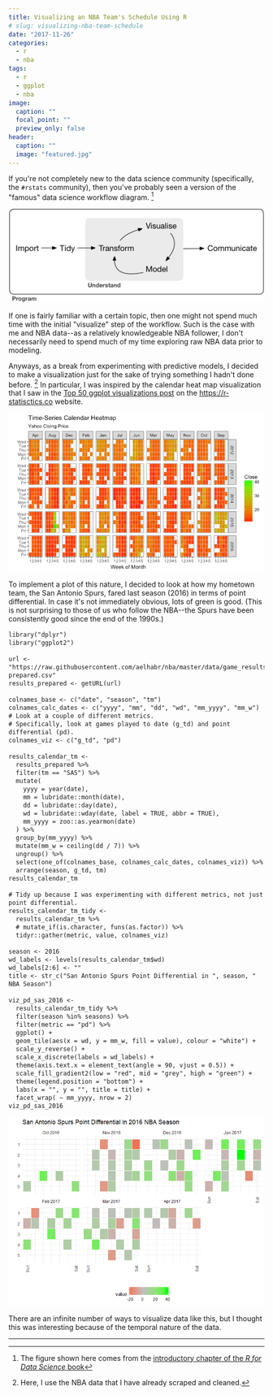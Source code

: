 ```yaml
---
title: Visualizing an NBA Team's Schedule Using R
# slug: visualizing-nba-team-schedule
date: "2017-11-26"
categories:
  - r
  - nba
tags:
  - r
  - ggplot
  - nba
image:
  caption: ""
  focal_point: ""
  preview_only: false
header:
  caption: ""
  image: "featured.jpg"
---
```


If you're not completely new to the data science community
(specifically, the `#rstats` community), then you've probably seen a
version of the "famous" data science workflow diagram. [^1] 

![](data-science.png)

If one is fairly familiar with a certain topic, then one might not spend
much time with the initial "visualize" step of the workflow. Such is the
case with me and NBA data--as a relatively knowledgeable NBA follower, I
don't necessarily need to spend much of my time exploring raw NBA data
prior to modeling.

Anyways, as a break from experimenting with predictive models, I decided
to make a visualization just for the sake of trying something I hadn't
done before. [^2] In particular, I was inspired by the calendar heat map
visualization that I saw in the [Top 50 ggplot visualizations
post](https://r-statistics.co/Top50-Ggplot2-Visualizations-MasterList-R-Code.html)
on the <https://r-statisctics.co> website.

![](ggplot_masterlist_42.png)

To implement a plot of this nature, I decided to look at how my hometown
team, the San Antonio Spurs, fared last season (2016) in terms of point
differential. In case it's not immediately obvious, lots of green is
good. (This is not surprising to those of us who follow the NBA--the
Spurs have been consistently good since the end of the 1990s.)

``` {.r}
library("dplyr")
library("ggplot2")

url <- "https://raw.githubusercontent.com/aelhabr/nba/master/data/game_results-prepared.csv"
results_prepared <- getURL(url)

colnames_base <- c("date", "season", "tm")
colnames_calc_dates <- c("yyyy", "mm", "dd", "wd", "mm_yyyy", "mm_w")
# Look at a couple of different metrics.
# Specifically, look at games played to date (g_td) and point differential (pd).
colnames_viz <- c("g_td", "pd")

results_calendar_tm <-
  results_prepared %>%
  filter(tm == "SAS") %>%
  mutate(
    yyyy = year(date),
    mm = lubridate::month(date),
    dd = lubridate::day(date),
    wd = lubridate::wday(date, label = TRUE, abbr = TRUE),
    mm_yyyy = zoo::as.yearmon(date)
  ) %>%
  group_by(mm_yyyy) %>%
  mutate(mm_w = ceiling(dd / 7)) %>%
  ungroup() %>%
  select(one_of(colnames_base, colnames_calc_dates, colnames_viz)) %>%
  arrange(season, g_td, tm)
results_calendar_tm

# Tidy up because I was experimenting with different metrics, not just point differential.
results_calendar_tm_tidy <-
  results_calendar_tm %>%
  # mutate_if(is.character, funs(as.factor)) %>%
  tidyr::gather(metric, value, colnames_viz)

season <- 2016
wd_labels <- levels(results_calendar_tm$wd)
wd_labels[2:6] <- ""
title <- str_c("San Antonio Spurs Point Differential in ", season, " NBA Season")

viz_pd_sas_2016 <-
  results_calendar_tm_tidy %>%
  filter(season %in% seasons) %>%
  filter(metric == "pd") %>%
  ggplot() +
  geom_tile(aes(x = wd, y = mm_w, fill = value), colour = "white") +
  scale_y_reverse() +
  scale_x_discrete(labels = wd_labels) +
  theme(axis.text.x = element_text(angle = 90, vjust = 0.5)) +
  scale_fill_gradient2(low = "red", mid = "grey", high = "green") +
  theme(legend.position = "bottom") +
  labs(x = "", y = "", title = title) +
  facet_wrap( ~ mm_yyyy, nrow = 2)
viz_pd_sas_2016
```

![](viz_pd_sas_2016.png)

There are an infinite number of ways to visualize data like this, but I
thought this was interesting because of the temporal nature of the data.

------------------------------------------------------------------------

[^1]: The figure shown here comes from the [introductory chapter of the *R for Data Science* book](http://r4ds.had.co.nz/introduction.html)

[^2]: Here, I use the NBA data that I have already scraped and cleaned.

